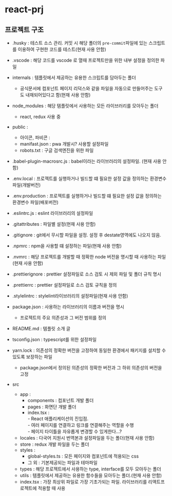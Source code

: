 # react-prj
## 프로젝트 구조
* .husky : 테스트 소스 관리. 커밋 시 해당 폴더의 `pre-commit`파일에 있는 스크립트를 이용하여 구현한 코드를 테스트(현재 사용 안함)
* .vscode : 해당 코드를 vscode 로 열때 프로젝트만을 위한 내부 설정을 정의한 파일
*  internals : 템플릿에서 제공하는 유용한 스크립트를 담아두는 폴더
   - 공식문서에 컴포넌트 페이지 리덕스와 같을 파일을 자동으로 만들어주는 도구도 내재되어있다고 함(현재 사용 안함)
*  node_modules : 해당 템플릿에서 사용하는 모든 라이브러리를 모아두는 폴더
   *  react, redux 사용 중
*  public : 
   *  아이콘, 파비콘 : 
   *  manifast.json : pwa 개발시? 사용할 설정파일
   *  robots.txt : 구글 검색엔진을 위한 파일

*  .babel-plugin-macrosrc.js : babel이라는 라이브러리의 설정파일. (현재 사용 안함)
*  .env.local : 프로젝트를 실행하거나 빌드할 떄 필요한 설정 값을 정의하는 환경변수 파일(개발버전)
*  .env.production : 프로젝트를 실행하거나 빌드할 떄 필요한 설정 값을 정의하는 환경변수 파일(배포버전)
*  .eslintrc.js : eslint 라이브러리의 설정파일
*  .gitattributes : 파일별 설정(현재 사용 안함)
*  .gitignore : git에서 무시할 파일을 설정. 설정 후 destate영역에도 나오지 않음.
*  .npmrc : npm을 사용할 떄 설정하는 파일(현재 사용 안함)
*  .nvmrc : 해당 프로젝트를 개발할 때 정확한 node 버전을 명시할 때 사용하는 파일(현재 사용 안함)
*  .prettierignore : prettier 설정파일로 소스 검토 시 제외 파일 및 폴더 규칙 명시
*  .prettierrc : prettier 설정파일로 소스 검토 규칙을 정의
*  .stylelintrc : stylelint라이브러리의 설정파일(현재 사용 안함)
*  package.json : 사용하는 라이브러리의 이름과 버전을 명시
      - 프로젝트의 주요 의존성과 그 버전 범위를 정의
*  README.md : 템플릿 소개 글
*  tsconfig.json : typescript를 위한 설정파일
*  yarn.lock : 의존성의 정확한 버전을 고정하여 동일한 환경에서 패키지를 설치할 수 있도록 보장하는 파일
   - package.json에서 정의된 의존성의 정확한 버전과 그 하위 의존성의 버전을 고정

*  src
   *  app :
      *  components : 컴포넌트 개발 폴더
      *  pages : 화면단 개발 폴더
      *  index.tsx : <br> - React 애플리케이션의 진입점.<br> - 여러 페이지를 연결하고 링크를 연결해주는 역할을 수행<br> - 페이지 타이틀을 자유롭게 변경할 수 있게한다...?
   *  locales : 다국어 지원시 번역본과 설정파일을 두는 폴더(현재 사용 안함)
   *  store : redux 개발 파일을 두는 폴더
   *  styles : 
      *  global-styles.ts : 모든 페이지와 컴포넌트에 적용되는 css
      *  그 외 : 기본제공되는 파일과 테마파일
   *  types : 해당 프로젝트에서 사용하는 type, interface를 모두 모아두는 폴더
   *  utils : 템플릿에서 제공하는 유용한 함수들을 모아두는 폴더.(현재 사용 안함)
   *  index.tsx : 가장 최상위 파일로 가장 기초가되는 파일. 라이브러리를 리액트프로젝트에 적용할 때 사용